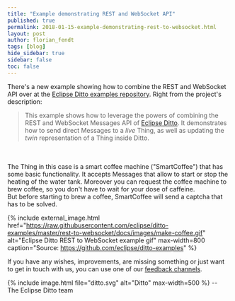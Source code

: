 ```yaml
---
title: "Example demonstrating REST and WebSocket API"
published: true
permalink: 2018-01-15-example-demonstrating-rest-to-websocket.html
layout: post
author: florian_fendt
tags: [blog]
hide_sidebar: true
sidebar: false
toc: false
---
```


There's a new example showing how to combine the REST and WebSocket API
over at the [Eclipse Ditto examples repository](https://github.com/eclipse/ditto-examples/tree/master/rest-to-websocket).
Right from the project's description:

>This example shows how to leverage the powers of combining the REST and
 WebSocket Messages API of [Eclipse Ditto](https://www.eclipse.org/ditto/).
 It demonstrates how to send direct Messages to a *live* Thing, as well as
 updating the *twin* representation of a Thing inside Ditto.
<br/> 
<br/> 
 The Thing in this case is a smart coffee machine ("SmartCoffee") that has
 some basic functionality. It accepts Messages that allow to start or stop
 the heating of the water tank. Moreover you can request the coffee
 machine to brew coffee, so you don't have to wait for your dose of caffeine.<br/>
 But before starting to brew a coffee, SmartCoffee will send a captcha
 that has to be solved.

{% include external_image.html 
href="https://raw.githubusercontent.com/eclipse/ditto-examples/master/rest-to-websocket/docs/images/make-coffee.gif" 
alt="Eclipse Ditto REST to WebSocket example gif" 
max-width=800 
caption="Source: https://github.com/eclipse/ditto-examples" %}

If you have any wishes, improvements, are missing something
or just want to get in touch with us, you can use one of
our [feedback channels](https://www.eclipse.org/ditto/feedback.html).

{% include image.html file="ditto.svg" alt="Ditto" max-width=500 %}
--<br/>
The Eclipse Ditto team
